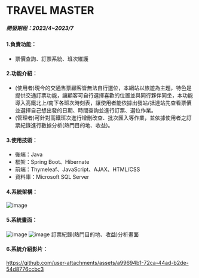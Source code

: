 # TRAVEL MASTER
##### 開發期程：2023/4~2023/7
#### 1.負責功能：
* 票價查詢、訂票系統、班次維護
#### 2.功能介紹：
* (使用者)現今的交通售票顧客皆無法自行選位，本網站以旅遊為主題，特色是提供交通訂票功能，讓顧客可自行選擇喜歡的位置並與同行夥伴同坐，本功能導入高鐵北上/南下各班次時刻表，讓使用者能依據出發站/抵達站先查看票價並選擇自己想出發的日期、時間查詢並進行訂票、選位作業。
* (管理者)可針對高鐵班次進行增刪改查、批次匯入等作業，並依據使用者之訂票紀錄進行數據分析(熱門目的地、收益)。
#### 3.使用技術：
* 後端：Java
* 框架：Spring Boot、Hibernate
* 前端：Thymeleaf、JavaScript、AJAX、HTML/CSS
* 資料庫：Microsoft SQL Server
#### 4.系統架構：
![image](https://github.com/user-attachments/assets/93baed9e-415f-4420-bb5e-e40e6b7192d1)
#### 5.系統畫面：
![image](https://github.com/user-attachments/assets/11bfa33e-7f1c-4686-abf0-b88351365fe5)
![image](https://github.com/user-attachments/assets/b063cac0-0001-4820-b190-1235fd22c65b)
訂票紀錄(熱門目的地、收益)分析畫面
#### 6.系統介紹影片：
https://github.com/user-attachments/assets/a99694b1-72ca-44ad-b2de-54d8776ccbc3


